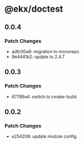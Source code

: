 # @ekx/doctest

## 0.0.4

### Patch Changes

- adfc00a8: migration to monorepo
- 9e4441b2: update to 2.4.7

## 0.0.3

### Patch Changes

- 67789a4: switch to cmake-build

## 0.0.2

### Patch Changes

- e254208: update module config
